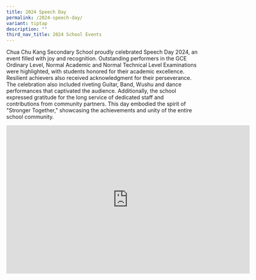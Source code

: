 ```yaml
---
title: 2024 Speech Day
permalink: /2024-speech-day/
variant: tiptap
description: ""
third_nav_title: 2024 School Events
---
```

<p>Chua Chu Kang Secondary School proudly celebrated Speech Day 2024, an
event filled with joy and recognition. Outstanding performers in the GCE
Ordinary Level, Normal Academic and Normal Technical Level Examinations
were highlighted, with students honored for their academic excellence.
Resilient achievers also received acknowledgment for their perseverance.
The celebration also included riveting Guitar, Band, Wushu and dance performances
that captivated the audience. Additionally, the school expressed gratitude
for the long service of dedicated staff and contributions from community
partners. This day embodied the spirit of "Stronger Together," showcasing
the achievements and unity of the entire school community.</p>
<p></p>
<div class="iframe-wrapper">
<iframe height="389" width="640" allowfullscreen="true" frameborder="0" src="https://docs.google.com/presentation/d/e/2PACX-1vSO9TTCKTMGWNQP2kPZZVVvEut3OxCPc3b6T4WiXqVafBUn0pHUp5icHjo1__h0Ng/embed?start=true&amp;loop=true&amp;delayms=3000"></iframe>
</div>
<p></p>